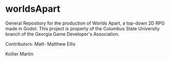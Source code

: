 # worldsApart
General Repository for the production of Worlds Apart, a top-down 2D RPG made in Godot.
This project is property of the Columbus State University branch of the Georgia Game Developer's Association.

Contributors:
Matt- Matthew Ellis

Kollier Martin
